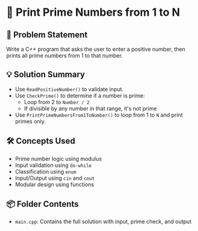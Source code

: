 # 🔢 Print Prime Numbers from 1 to N

## 🧩 Problem Statement
Write a C++ program that asks the user to enter a positive number, then prints all prime numbers from 1 to that number.

## 💡 Solution Summary
- Use `ReadPositiveNumber()` to validate input.
- Use `CheckPrime()` to determine if a number is prime:
  - Loop from 2 to `Number / 2`
  - If divisible by any number in that range, it's not prime
- Use `PrintPrimeNumbersFrom1ToNumber()` to loop from 1 to `N` and print primes only.

## 🛠️ Concepts Used
- Prime number logic using modulus
- Input validation using `do-while`
- Classification using `enum`
- Input/Output using `cin` and `cout`
- Modular design using functions

## 📦 Folder Contents
- `main.cpp`: Contains the full solution with input, prime check, and output
